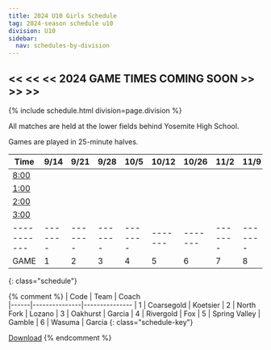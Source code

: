 ```yaml
---
title: 2024 U10 Girls Schedule
tag: 2024-season schedule u10
division: U10
sidebar:
  nav: schedules-by-division
---
```


## << << << 2024 GAME TIMES COMING SOON >> >> >>

{% include schedule.html division=page.division %}

All matches are held at the lower fields behind Yosemite High School.

Games are played in 25-minute halves.

| Time      | 9/14  | 9/21  | 9/28  | 10/5  | 10/12 | 10/26 | 11/2  | 11/9 | 11/16
|-----------|-------|-------|-------|-------|-------|-------|-------|-------|-------
| <u>8:00</u> |
| <u>1:00</u> |
| <u>2:00</u> |
| <u>3:00</u> |
|-----------|-------|-------|-------|-------|-------|-------|-------|-------|-------
| GAME      | 1     | 2     | 3     | 4     | 5     | 6     | 7     | 8     | 9
{: class="schedule"}


{% comment %}
| Code |  Team         | Coach                         
|------|---------------|---------------
| 1    | Coarsegold    | Koetsier
| 2    | North Fork    | Lozano
| 3    | Oakhurst      | Garcia
| 4    | Rivergold     | Fox
| 5    | Spring Valley | Gamble
| 6    | Wasuma        | Garcia
{: class="schedule-key"}

[Download](/schedules/2024/MAYSL-2024-U10-girls.pdf)
{% endcomment %}

